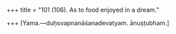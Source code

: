 +++
title = "101 (106). As to food enjoyed in a dream."

+++
[Yama.—duḥsvapnanāśanadevatyam. ānuṣṭubham.]
